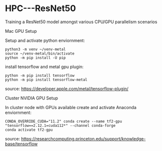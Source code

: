 # HPC---ResNet50
Training a ResNet50 model amongst various CPU/GPU parallelism scenarios

Mac GPU Setup

Setup and activate python enviornment:

	python3 -m venv ~/venv-metal
	source ~/venv-metal/bin/activate
	python -m pip install -U pip

install tensorflow and metal gpu plugin:

	python -m pip install tensorflow
	python -m pip install tensorflow-metal

source: https://developer.apple.com/metal/tensorflow-plugin/


Cluster NVIDIA GPU Setup

In cluster node with GPUs available create and activate Anaconda enviornment:

	CONDA_OVERRIDE_CUDA="11.2" conda create --name tf2-gpu "tensorflow==2.12.1=cuda112*" --channel conda-forge
	conda activate tf2-gpu

source: https://researchcomputing.princeton.edu/support/knowledge-base/tensorflow
